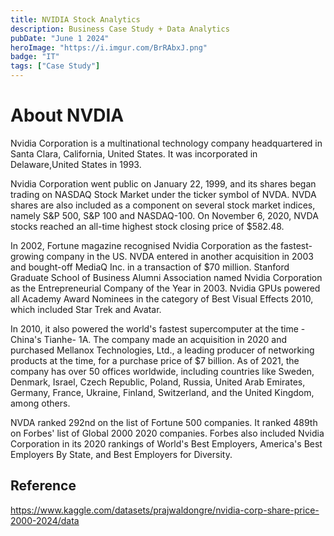 ```yaml
---
title: NVIDIA Stock Analytics
description: Business Case Study + Data Analytics
pubDate: "June 1 2024"
heroImage: "https://i.imgur.com/BrRAbxJ.png"
badge: "IT"
tags: ["Case Study"]
---
```


# About NVDIA

Nvidia Corporation is a multinational technology company headquartered in Santa Clara, California, United States. It was incorporated in Delaware,United States in 1993.

Nvidia Corporation went public on January 22, 1999, and its shares began trading on NASDAQ Stock Market under the ticker symbol of NVDA. NVDA shares are also included as a component on several stock market indices, namely S&P 500, S&P 100 and NASDAQ-100. On November 6, 2020, NVDA stocks reached an all-time highest stock closing price of $582.48.

In 2002, Fortune magazine recognised Nvidia Corporation as the fastest-growing company in the US. NVDA entered in another acquisition in 2003 and bought-off MediaQ Inc. in a transaction of $70 million. Stanford Graduate School of Business Alumni Association named Nvidia Corporation as the Entrepreneurial Company of the Year in 2003. Nvidia GPUs powered all Academy Award Nominees in the category of Best Visual Effects 2010, which included Star Trek and Avatar.

In 2010, it also powered the world's fastest supercomputer at the time - China's Tianhe- 1A. The company made an acquisition in 2020 and purchased Mellanox Technologies, Ltd., a leading producer of networking products at the time, for a purchase price of $7 billion. As of 2021, the company has over 50 offices worldwide, including countries like Sweden, Denmark, Israel, Czech Republic, Poland, Russia, United Arab Emirates, Germany, France, Ukraine, Finland, Switzerland, and the United Kingdom, among others.

NVDA ranked 292nd on the list of Fortune 500 companies. It ranked 489th on Forbes' list of Global 2000 2020 companies. Forbes also included Nvidia Corporation in its 2020 rankings of World's Best Employers, America's Best Employers By State, and Best Employers for Diversity.

## Reference

https://www.kaggle.com/datasets/prajwaldongre/nvidia-corp-share-price-2000-2024/data
